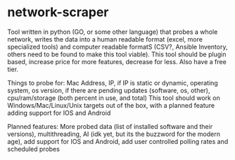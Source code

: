 # network-scraper

Tool written in python (GO, or some other language) that probes a whole network, writes the data into a human readable format (excel, more specialized tools) and computer readable formatS (CSV?, Ansible Inventory, others need to be found to make this tool viable). This tool should be plugin based, increase price for more features, decrease for less. Also have a free tier. 

Things to probe for:
Mac Address, IP, if IP is static or dynamic, operating system, os version, if there are pending updates (software, os, other), cpu/ram/storage (both percent in use, and total)  This tool should work on Windows/Mac/Linux/Unix targets out of the box, with a planned feature adding support for IOS and Android 

Planned features: 
More probed data (list of installed software and their versions), multithreading, AI (idk yet, but its the buzzword for the modern age), add support for IOS and Android, add user controlled polling rates and scheduled probes 
